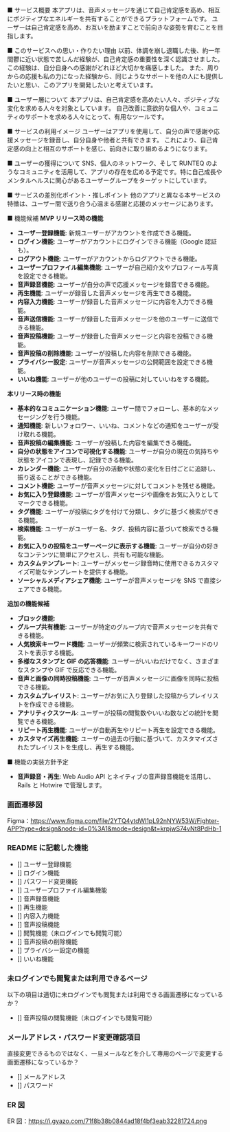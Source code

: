 ■ サービス概要
本アプリは、音声メッセージを通じて自己肯定感を高め、相互にポジティブなエネルギーを共有することができるプラットフォームです。
ユーザーは自己肯定感を高め、お互いを励ますことで前向きな姿勢を育むことを目指します。

■ このサービスへの思い・作りたい理由
以前、体調を崩し退職した後、約一年間鬱に近い状態で苦しんだ経験が、自己肯定感の重要性を深く認識させました。
この経験は、自分自身への感謝がどれほど大切かを痛感しました。
また、周りからの応援も私の力になった経験から、同じようなサポートを他の人にも提供したいと思い、このアプリを開発したいと考えています。

■ ユーザー層について
本アプリは、自己肯定感を高めたい人々、ポジティブな変化を求める人々を対象としています。
自己改善に意欲的な個人や、コミュニティのサポートを求める人々にとって、有用なツールです。

■ サービスの利用イメージ
ユーザーはアプリを使用して、自分の声で感謝や応援メッセージを録音し、自分自身や他者と共有できます。
これにより、自己肯定感の向上と相互のサポートを感じ、前向きに取り組めるようになります。

■ ユーザーの獲得について
SNS、個人のネットワーク、そして RUNTEQ のようなコミュニティを活用して、アプリの存在を広める予定です。特に自己成長やメンタルヘルスに関心があるユーザーグループをターゲットにしています。

■ サービスの差別化ポイント・推しポイント
他のアプリと異なる本サービスの特徴は、ユーザー間で送り合う心温まる感謝と応援のメッセージにあります。

■ 機能候補
**MVP リリース時の機能**

- **ユーザー登録機能**: 新規ユーザーがアカウントを作成できる機能。
- **ログイン機能**: ユーザーがアカウントにログインできる機能（Google 認証も）。
- **ログアウト機能**: ユーザーがアカウントからログアウトできる機能。
- **ユーザープロファイル編集機能**: ユーザーが自己紹介文やプロフィール写真を設定できる機能。
- **音声録音機能**: ユーザーが自分の声で応援メッセージを録音できる機能。
- **再生機能**: ユーザーが録音した音声メッセージを再生できる機能。
- **内容入力機能**: ユーザーが録音した音声メッセージに内容を入力できる機能。
- **音声送信機能**: ユーザーが録音した音声メッセージを他のユーザーに送信できる機能。
- **音声投稿機能**: ユーザーが録音した音声メッセージと内容を投稿できる機能。
- **音声投稿の削除機能**: ユーザーが投稿した内容を削除できる機能。
- **プライバシー設定**: ユーザーが音声メッセージの公開範囲を設定できる機能。
- **いいね機能**: ユーザーが他のユーザーの投稿に対していいねをする機能。

**本リリース時の機能**

- **基本的なコミュニケーション機能**: ユーザー間でフォローし、基本的なメッセージングを行う機能。
- **通知機能**: 新しいフォロワー、いいね、コメントなどの通知をユーザーが受け取れる機能。
- **音声投稿の編集機能**: ユーザーが投稿した内容を編集できる機能。
- **自分の状態をアイコンで可視化する機能**: ユーザーが自分の現在の気持ちや状態をアイコンで表現し、記録できる機能。
- **カレンダー機能**: ユーザーが自分の活動や状態の変化を日付ごとに追跡し、振り返ることができる機能。
- **コメント機能**: ユーザーが音声メッセージに対してコメントを残せる機能。
- **お気に入り登録機能**: ユーザーが音声メッセージや画像をお気に入りとしてマークできる機能。
- **タグ機能**: ユーザーが投稿にタグを付けて分類し、タグに基づく検索ができる機能。
- **検索機能**: ユーザーがユーザー名、タグ、投稿内容に基づいて検索できる機能。
- **お気に入りの投稿をユーザーページに表示する機能**: ユーザーが自分の好きなコンテンツに簡単にアクセスし、共有も可能な機能。
- **カスタムテンプレート**: ユーザーがメッセージ録音時に使用できるカスタマイズ可能なテンプレートを提供する機能。
- **ソーシャルメディアシェア機能**: ユーザーが音声メッセージを SNS で直接シェアできる機能。

**追加の機能候補**

- **ブロック機能**:
- **グループ共有機能**: ユーザーが特定のグループ内で音声メッセージを共有できる機能。
- **人気検索キーワード機能**: ユーザーが頻繁に検索されているキーワードのリストを表示する機能。
- **多様なスタンプと GIF の応答機能**: ユーザーがいいねだけでなく、さまざまなスタンプや GIF で反応できる機能。
- **音声と画像の同時投稿機能**: ユーザーが音声メッセージに画像を同時に投稿できる機能。
- **カスタムプレイリスト**: ユーザーがお気に入り登録した投稿からプレイリストを作成できる機能。
- **アナリティクスツール**: ユーザーが投稿の閲覧数やいいね数などの統計を閲覧できる機能。
- **リピート再生機能**: ユーザーが自動再生やリピート再生を設定できる機能。
- **カスタマイズ再生機能**: ユーザーの過去の行動に基づいて、カスタマイズされたプレイリストを生成し、再生する機能。

■ 機能の実装方針予定

- **音声録音・再生**: Web Audio API とネイティブの音声録音機能を活用し、Rails と Hotwire で管理します。

### 画面遷移図

Figma：https://www.figma.com/file/2YTQ4ytdWl1pL92nNYW53W/Fighter-APP?type=design&node-id=0%3A1&mode=design&t=krpjwS74vNt8PdHb-1

### README に記載した機能

- [] ユーザー登録機能
- [] ログイン機能
- [] パスワード変更機能
- [] ユーザープロファイル編集機能
- [] 音声録音機能
- [] 再生機能
- [] 内容入力機能
- [] 音声投稿機能
- [] 閲覧機能（未ログインでも閲覧可能）
- [] 音声投稿の削除機能
- [] プライバシー設定の機能
- [] いいね機能

### 未ログインでも閲覧または利用できるページ

以下の項目は適切に未ログインでも閲覧または利用できる画面遷移になっているか？

- [] 音声投稿の閲覧機能（未ログインでも閲覧可能）

### メールアドレス・パスワード変更確認項目

直接変更できるものではなく、一旦メールなどを介して専用のページで変更する画面遷移になっているか？

- [] メールアドレス
- [] パスワード

### ER 図

ER 図：https://i.gyazo.com/71f8b38b0844ad18f4bf3eab32281724.png
